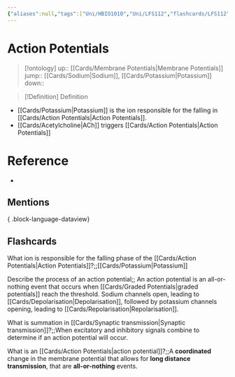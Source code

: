```yaml
---
{"aliases":null,"tags":["Uni/HBIO1010","Uni/LFS112","flashcards/LFS112"],"dg-publish":true,"permalink":"/cards/action-potentials/","dgPassFrontmatter":true}
---
```


# Action Potentials

> [!ontology]
> up:: [[Cards/Membrane Potentials\|Membrane Potentials]]
> jump:: [[Cards/Sodium\|Sodium]], [[Cards/Potassium\|Potassium]]
> down:: 

> [!Definition] Definition

- [[Cards/Potassium\|Potassium]] is the ion responsible for the falling in [[Cards/Action Potentials\|Action Potentials]].
- [[Cards/Acetylcholine\|ACh]] triggers [[Cards/Action Potentials\|Action Potentials]]

<style> .container {font-family: sans-serif; text-align: center;} .button-wrapper button {z-index: 1;height: 40px; width: 100px; margin: 10px;padding: 5px;} .excalidraw .App-menu_top .buttonList { display: flex;} .excalidraw-wrapper { height: 800px; margin: 50px; position: relative;} :root[dir="ltr"] .excalidraw .layer-ui__wrapper .zen-mode-transition.App-menu_bottom--transition-left {transform: none;} </style><script src="https://cdn.jsdelivr.net/npm/react@17/umd/react.production.min.js"></script><script src="https://cdn.jsdelivr.net/npm/react-dom@17/umd/react-dom.production.min.js"></script><script type="text/javascript" src="https://cdn.jsdelivr.net/npm/@excalidraw/excalidraw@0/dist/excalidraw.production.min.js"></script><div id="Action_Potential_Diagramexcalidraw.md1"></div><script>(function(){const InitialData={"type":"excalidraw","version":2,"source":"https://github.com/zsviczian/obsidian-excalidraw-plugin/releases/tag/1.9.7","elements":[{"type":"line","version":45,"versionNonce":1487121664,"isDeleted":false,"id":"n-dHpp_m-J9vzDuZoej8x","fillStyle":"hachure","strokeWidth":2,"strokeStyle":"dashed","roughness":1,"opacity":100,"angle":0,"x":249,"y":-34.5,"strokeColor":"#1e1e1e","backgroundColor":"transparent","width":603,"height":0,"seed":944991488,"groupIds":[],"frameId":null,"roundness":{"type":2},"boundElements":[],"updated":1688605141927,"link":null,"locked":false,"startBinding":null,"endBinding":null,"lastCommittedPoint":null,"startArrowhead":null,"endArrowhead":null,"points":[[0,0],[-603,0]]},{"type":"ellipse","version":89,"versionNonce":1463173888,"isDeleted":false,"id":"2-aHP8RbmEWjT8_rTvCj4","fillStyle":"cross-hatch","strokeWidth":2,"strokeStyle":"solid","roughness":1,"opacity":100,"angle":0,"x":-264,"y":-148.5,"strokeColor":"#1e1e1e","backgroundColor":"#fa5252","width":44,"height":44,"seed":913941248,"groupIds":[],"frameId":null,"roundness":{"type":2},"boundElements":[],"updated":1688605293558,"link":null,"locked":false},{"type":"ellipse","version":98,"versionNonce":2097316608,"isDeleted":false,"id":"ByBaWLipIJtvDqns-Qukb","fillStyle":"cross-hatch","strokeWidth":2,"strokeStyle":"solid","roughness":1,"opacity":100,"angle":0,"x":-151.08270324674396,"y":-188.35056561485837,"strokeColor":"#1e1e1e","backgroundColor":"#fa5252","width":44,"height":44,"seed":2090885888,"groupIds":[],"frameId":null,"roundness":{"type":2},"boundElements":[],"updated":1688605327564,"link":null,"locked":false},{"type":"ellipse","version":109,"versionNonce":731213056,"isDeleted":false,"id":"VKj4tCB3GH0iCsK-4zwmO","fillStyle":"cross-hatch","strokeWidth":2,"strokeStyle":"solid","roughness":1,"opacity":100,"angle":0,"x":-24.496703018446112,"y":-135.73637242796332,"strokeColor":"#1e1e1e","backgroundColor":"#fa5252","width":44,"height":44,"seed":748367104,"groupIds":[],"frameId":null,"roundness":{"type":2},"boundElements":[],"updated":1688605330453,"link":null,"locked":false},{"type":"ellipse","version":117,"versionNonce":1066487040,"isDeleted":false,"id":"UaBVEn65uniXQ2ZL829qy","fillStyle":"cross-hatch","strokeWidth":2,"strokeStyle":"solid","roughness":1,"opacity":100,"angle":0,"x":31.333655691988213,"y":-207.7485932782142,"strokeColor":"#1e1e1e","backgroundColor":"#fa5252","width":44,"height":44,"seed":344187648,"groupIds":[],"frameId":null,"roundness":{"type":2},"boundElements":[],"updated":1688605332588,"link":null,"locked":false},{"type":"ellipse","version":129,"versionNonce":460975360,"isDeleted":false,"id":"tY8sM0eAkhvF2NefHjnGK","fillStyle":"cross-hatch","strokeWidth":2,"strokeStyle":"solid","roughness":1,"opacity":100,"angle":0,"x":101.63675925834917,"y":-127.79699314123548,"strokeColor":"#1e1e1e","backgroundColor":"#fa5252","width":44,"height":44,"seed":917897984,"groupIds":[],"frameId":null,"roundness":{"type":2},"boundElements":[],"updated":1688605335032,"link":null,"locked":false},{"type":"ellipse","version":155,"versionNonce":1466835712,"isDeleted":false,"id":"5z30ELSIgkwKQUm2Q9tKF","fillStyle":"cross-hatch","strokeWidth":2,"strokeStyle":"solid","roughness":1,"opacity":100,"angle":0,"x":-306.46829655297273,"y":62.798122588785816,"strokeColor":"#1e1e1e","backgroundColor":"#15aabf","width":44,"height":44,"seed":1337216256,"groupIds":[],"frameId":null,"roundness":{"type":2},"boundElements":[],"updated":1688605360145,"link":null,"locked":false},{"type":"ellipse","version":166,"versionNonce":1156304128,"isDeleted":false,"id":"8plX__phXv0MiV50Qfvjx","fillStyle":"cross-hatch","strokeWidth":2,"strokeStyle":"solid","roughness":1,"opacity":100,"angle":0,"x":-216.56863929059966,"y":14.788782384597255,"strokeColor":"#1e1e1e","backgroundColor":"#15aabf","width":44,"height":44,"seed":943295744,"groupIds":[],"frameId":null,"roundness":{"type":2},"boundElements":[],"updated":1688605363701,"link":null,"locked":false},{"type":"ellipse","version":175,"versionNonce":548512512,"isDeleted":false,"id":"MS_RVWfxkfCCPj2I7XvlD","fillStyle":"cross-hatch","strokeWidth":2,"strokeStyle":"solid","roughness":1,"opacity":100,"angle":0,"x":-132.14156129277268,"y":67.4749006480568,"strokeColor":"#1e1e1e","backgroundColor":"#15aabf","width":44,"height":44,"seed":709067520,"groupIds":[],"frameId":null,"roundness":{"type":2},"boundElements":[],"updated":1688605365628,"link":null,"locked":false},{"type":"ellipse","version":187,"versionNonce":712442624,"isDeleted":false,"id":"2XFYLRXqE7ENzi-EG-Jkk","fillStyle":"cross-hatch","strokeWidth":2,"strokeStyle":"solid","roughness":1,"opacity":100,"angle":0,"x":-44.430935736218146,"y":22.749108002595733,"strokeColor":"#1e1e1e","backgroundColor":"#15aabf","width":44,"height":44,"seed":921570560,"groupIds":[],"frameId":null,"roundness":{"type":2},"boundElements":[],"updated":1688605367703,"link":null,"locked":false},{"type":"ellipse","version":197,"versionNonce":605602560,"isDeleted":false,"id":"EIuJtpmRipG93ecHZGo4o","fillStyle":"cross-hatch","strokeWidth":2,"strokeStyle":"solid","roughness":1,"opacity":100,"angle":0,"x":50.94130079070095,"y":72.15167870732756,"strokeColor":"#1e1e1e","backgroundColor":"#15aabf","width":44,"height":44,"seed":514764032,"groupIds":[],"frameId":null,"roundness":{"type":2},"boundElements":[],"updated":1688605369394,"link":null,"locked":false},{"type":"ellipse","version":221,"versionNonce":99345152,"isDeleted":false,"id":"ElaaRmtyK3Jv0_1F8YMIH","fillStyle":"cross-hatch","strokeWidth":2,"strokeStyle":"solid","roughness":1,"opacity":100,"angle":0,"x":160.54224340543993,"y":3.3465372978636765,"strokeColor":"#1e1e1e","backgroundColor":"#15aabf","width":44,"height":44,"seed":1493757184,"groupIds":[],"frameId":null,"roundness":{"type":2},"boundElements":[],"updated":1688605371938,"link":null,"locked":false},{"type":"text","version":60,"versionNonce":1236321024,"isDeleted":false,"id":"v7GEUqg7","fillStyle":"cross-hatch","strokeWidth":1,"strokeStyle":"solid","roughness":1,"opacity":100,"angle":0,"x":-79.61014887547702,"y":-264.52032412575306,"strokeColor":"#1e1e1e","backgroundColor":"#fa5252","width":52.97599792480469,"height":35,"seed":44884,"groupIds":[],"frameId":null,"roundness":{"type":1},"boundElements":[],"updated":1688605324357,"link":"[[Cards/Extracellular Fluid\|Extracellular Fluid]]","locked":false,"fontSize":28,"fontFamily":1,"text":"ECF","rawText":"[[Cards/Extracellular Fluid\|ECF]]","textAlign":"left","verticalAlign":"middle","containerId":null,"originalText":"ECF","lineHeight":1.25,"baseline":24},{"type":"text","version":35,"versionNonce":166677760,"isDeleted":false,"id":"OebLy1bt","fillStyle":"cross-hatch","strokeWidth":1,"strokeStyle":"solid","roughness":1,"opacity":100,"angle":0,"x":-74.400219881221,"y":187.26713741073848,"strokeColor":"#1e1e1e","backgroundColor":"#15aabf","width":49.36399841308594,"height":35,"seed":71739,"groupIds":[],"frameId":null,"roundness":{"type":1},"boundElements":[],"updated":1688605441652,"link":"[[Cards/Intracellular Fluid\|Intracellular Fluid]]","locked":false,"fontSize":28,"fontFamily":1,"text":"ICF","rawText":"[[Cards/Intracellular Fluid\|ICF]]","textAlign":"left","verticalAlign":"middle","containerId":null,"originalText":"ICF","lineHeight":1.25,"baseline":24},{"type":"text","version":25,"versionNonce":589753600,"isDeleted":false,"id":"EYxXHE4Y","fillStyle":"cross-hatch","strokeWidth":1,"strokeStyle":"solid","roughness":1,"opacity":100,"angle":0,"x":248.20267898128247,"y":-175.84253231134022,"strokeColor":"#1e1e1e","backgroundColor":"#15aabf","width":63.02000045776367,"height":25,"seed":43016,"groupIds":[],"frameId":null,"roundness":{"type":1},"boundElements":[],"updated":1688605475787,"link":"[[Cards/Sodium\|Sodium]]","locked":false,"fontSize":20,"fontFamily":1,"text":"Sodium","rawText":"[[Cards/Sodium\|Sodium]]","textAlign":"left","verticalAlign":"middle","containerId":null,"originalText":"Sodium","lineHeight":1.25,"baseline":17},{"type":"text","version":44,"versionNonce":952787712,"isDeleted":false,"id":"bT1BYodk","fillStyle":"cross-hatch","strokeWidth":1,"strokeStyle":"solid","roughness":1,"opacity":100,"angle":0,"x":204.9871735034913,"y":110.47861201971398,"strokeColor":"#1e1e1e","backgroundColor":"#15aabf","width":99.05999755859375,"height":25,"seed":80848,"groupIds":[],"frameId":null,"roundness":{"type":1},"boundElements":[],"updated":1688605475787,"link":"[[Cards/Potassium\|Potassium]]","locked":false,"fontSize":20,"fontFamily":1,"text":"Potassium","rawText":"[[Cards/Potassium\|Potassium]]","textAlign":"left","verticalAlign":"middle","containerId":null,"originalText":"Potassium","lineHeight":1.25,"baseline":17}],"appState":{"theme":"dark","viewBackgroundColor":"#ffffff","currentItemStrokeColor":"#1e1e1e","currentItemBackgroundColor":"#15aabf","currentItemFillStyle":"cross-hatch","currentItemStrokeWidth":2,"currentItemStrokeStyle":"solid","currentItemRoughness":1,"currentItemOpacity":100,"currentItemFontFamily":1,"currentItemFontSize":20,"currentItemTextAlign":"left","currentItemStartArrowhead":null,"currentItemEndArrowhead":"arrow","scrollX":566.0552714989274,"scrollY":455.4547046786936,"zoom":{"value":0.8786182923466818},"currentItemRoundness":"round","gridSize":null,"currentStrokeOptions":null,"previousGridSize":null},"files":{}};InitialData.scrollToContent=true;App=()=>{const e=React.useRef(null),t=React.useRef(null),[n,i]=React.useState({width:void 0,height:void 0});return React.useEffect(()=>{i({width:t.current.getBoundingClientRect().width,height:t.current.getBoundingClientRect().height});const e=()=>{i({width:t.current.getBoundingClientRect().width,height:t.current.getBoundingClientRect().height})};return window.addEventListener("resize",e),()=>window.removeEventListener("resize",e)},[t]),React.createElement(React.Fragment,null,React.createElement("div",{className:"excalidraw-wrapper",ref:t},React.createElement(ExcalidrawLib.Excalidraw,{ref:e,width:n.width,height:n.height,initialData:InitialData,viewModeEnabled:!0,zenModeEnabled:!0,gridModeEnabled:!1})))},excalidrawWrapper=document.getElementById("Action_Potential_Diagramexcalidraw.md1");ReactDOM.render(React.createElement(App),excalidrawWrapper);})();</script>

# Reference

- 

## Mentions


{ .block-language-dataview}

## Flashcards

What ion is responsible for the falling phase of the [[Cards/Action Potentials\|Action Potentials]]?;;[[Cards/Potassium\|Potassium]]
<!--SR:!2024-12-14,222,230-->

Describe the process of an action potential;; An action potential is an all-or-nothing event that occurs when [[Cards/Graded Potentials\|graded potentials]] reach the threshold. Sodium channels open, leading to [[Cards/Depolarisation\|Depolarisation]], followed by potassium channels opening, leading to [[Cards/Repolarisation\|Repolarisation]].
<!--SR:!2024-09-20,18,187-->

What is summation in [[Cards/Synaptic transmission\|Synaptic transmission]]?;;When excitatory and inhibitory signals combine to determine if an action potential will occur.
<!--SR:!2024-09-08,6,188-->

What is an [[Cards/Action Potentials\|action potential]]?;;A **coordinated** change in the membrane potential that allows for **long distance transmission**, that are **all-or-nothing** events.
<!--SR:!2024-09-26,24,190-->